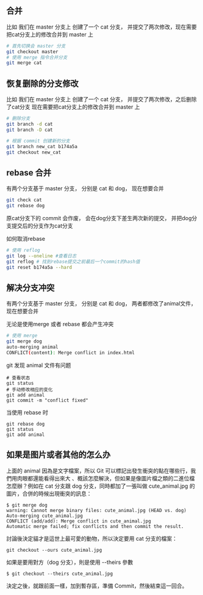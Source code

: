 
## 合并
比如 我们在 master 分支上 创建了一个 cat 分支， 并提交了两次修改，现在需要把cat分支上的修改合并到 master 上

```bash
# 首先切换会 master 分支
git checkout master
# 使用 merge 指令合并分支
git merge cat
```

## 恢复删除的分支修改
比如 我们在 master 分支上 创建了一个 cat 分支， 并提交了两次修改，之后删除了cat分支
现在需要把cat分支上的修改合并到 master 上
```bash
# 删除分支
git branch -d cat
git branch -D cat

# 根据 commit 创建新的分支
git branch new_cat b174a5a
git checkout new_cat
```

## rebase 合并
有两个分支基于 master 分支， 分别是 cat 和 dog， 现在想要合并

```bash
git check cat
git rebase dog
```
原cat分支下的 commit 会作废， 会在dog分支下差生两次新的提交， 并把dog分支提交后的分支作为cat分支

如何取消rebase
```bash
# 使用 reflog 
git log --oneline #查看日志
git reflog # 找到rebase提交之前最后一个commit的hash值
git reset b174a5a --hard
```

## 解决分支冲突
有两个分支基于 master 分支， 分别是 cat 和 dog， 两者都修改了animal文件，现在想要合并

无论是使用merge 或者 rebase 都会产生冲突
```bash
# 使用 merge
git merge dog
auto-merging animal
CONFLICT(content): Merge conflict in index.html
```
git 发现 animal 文件有问题
```shell
# 查看状态
git status
# 手动修改相应的变化
git add animal
git commit -m "conflict fixed"
```

当使用 rebase 时
```shell
git rebase dog
git status 
git add animal
```

## 如果是图片或者其他的怎么办
上面的 animal 因為是文字檔案，所以 Git 可以標記出發生衝突的點在哪些行，我們用肉眼都還能看得出來大
、概該怎麼解決，但如果是像圖片檔之類的二進位檔怎麼辦？例如在 cat 分支跟 dog 分支，同時都加了一張叫做
cute_animal.jpg 的圖片，合併的時候出現衝突的訊息：
```shell
$ git merge dog
warning: Cannot merge binary files: cute_animal.jpg (HEAD vs. dog)
Auto-merging cute_animal.jpg
CONFLICT (add/add): Merge conflict in cute_animal.jpg
Automatic merge failed; fix conflicts and then commit the result.
```
討論後決定貓才是這世上最可愛的動物，所以決定要用 cat 分支的檔案：
```shell
git checkout --ours cute_animal.jpg
```
如果是要用對方（dog 分支），則是使用 --theirs 參數
```shell
$ git checkout --theirs cute_animal.jpg
```
決定之後，就跟前面一樣，加到暫存區，準備 Commit，然後結束這一回合。